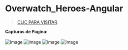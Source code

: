 # Overwatch_Heroes-Angular
> [CLIC PARA VISITAR]([overwatch-heroes-angular.netlify.app](https://overwatch-heroes-angular.netlify.app/dashboard)).

**Capturas de Pagina:**<br><br>
![image](https://user-images.githubusercontent.com/91103822/199393984-dac2fbaf-10b8-4e1c-882b-c732d652b245.png)
![image](https://user-images.githubusercontent.com/91103822/199394216-273d6b46-fb91-4284-a1f7-3a855812ad79.png)
![image](https://user-images.githubusercontent.com/91103822/199394277-54cf84d2-472f-49bd-bf65-323ecbc7029c.png)
![image](https://user-images.githubusercontent.com/91103822/199394316-4f2dc47a-e109-4312-ab90-a59a68a60617.png)

